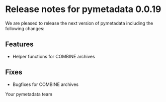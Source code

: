 # Release notes for pymetadata 0.0.19

We are pleased to release the next version of pymetadata including the
following changes:

## Features
- Helper functions for COMBINE archives

## Fixes
- Bugfixes for COMBINE archives

Your pymetadata team
